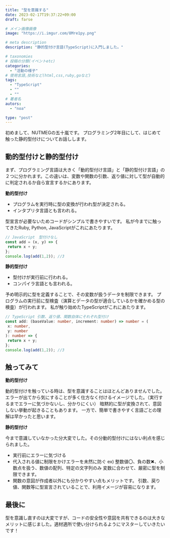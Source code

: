 ```yaml
---
title: "型を意識する"
date: 2023-02-17T19:37:22+09:00
draft: farse

# メイン画像画像
image: "https://i.imgur.com/8Mre1py.png"

# meta description
description: "静的型付け言語(TypeScript)に入門しました。"

# taxonomies
# 投稿の分類(イベントetc)
categories:
  - "活動の様子"
# 使用言語,技術など(html,css,ruby,goなど)
tags:
  - "TypeScript"
  - ""
  - ""
# 著者名
autors:
  - "noa"

type: "post"
---
```

初めまして、NUTMEGの五十嵐です。
プログラミング2年目にして、はじめて触った静的型付けについてお話しします。

## 動的型付けと静的型付け
まず、プログラミング言語は大きく「動的型付け言語」と「静的型付け言語」の２つに分かれます。この違いは、変数や関数の引数、返り値に対して型が自動的に判定されるか自ら宣言するかにあります。


**動的型付け**
- プログラムを実行時に型の変換が行われ型が決定される。
- インタプリタ言語とも言われる。

型宣言が必要ないためコードがシンプルで書きやすいです。
私が今までに触ってきたRuby, Python, JavaScriptがこれにあたります。

~~~ javascript:example.js
// JavaScript　型付けなし
const add = (x, y) => {
 return x + y;
};
console.log(add(1,2)); //3
~~~


**静的型付け**
- 型付けが実行前に行われる。
- コンパイラ言語とも言われる。

予め明示的に型を定義することで、その変数が扱うデータを制限できます。
プログラムの実行前に型検査（演算とデータの型が適合しているかを確かめる型の検査）が行われます。
私が触り始めたTypeScriptがこれにあたります。


~~~ typescript:example.ts
// TypeScript 引数、返り値、関数自体にそれぞれ型付け
const add: (baseValue: number, increment: number) => number = (
 x: number,
 y: number
): number => {
 return x + y;
};
console.log(add(1,2)); //3
~~~

## 触ってみて
**動的型付け**


動的型付けを触っている時は、型を意識することはほとんどありませんでした。エラーが出てから気にすることが多く仕方なく付けるイメージでした。（実行するまでエラーに気づかないし、分かりにくい）
暗黙的に型が変換されて、意図しない挙動が起きることもあります。
一方で、簡単で書きやすく言語ごとの理解は早かったと思います。

**静的型付け**


今まで意識していなかった分大変でした。その分動的型付けにはない利点を感じられました。
- 実行前にエラーに気づける
- 代入される値に制限をかけエラーを未然に防ぐ
ex) 整数値〇、負の数✖、小数点を扱う、数値の配列、特定の文字列のみ
変数に合わせて、厳密に型を制限できます。
- 関数の意図が作成者以外にも分かりやすい点もメリットです。
引数、戻り値、関数等に型宣言されていることで、利用イメージが容易になります。
## 最後に
型を意識し直すのは大変ですが、コードの安全性や意図を共有できるのは大きなメリットに感じました。適材適所で使い分けられるようにマスターしていきたいです！